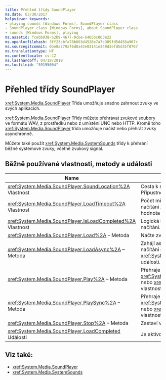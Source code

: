 ```yaml
---
title: Přehled třídy SoundPlayer
ms.date: 03/30/2017
helpviewer_keywords:
- playing sounds [Windows Forms], SoundPlayer class
- SoundPlayer class [Windows Forms], about SoundPlayer class
- sounds [Windows Forms], playing
ms.assetid: fcebb938-62b9-4677-9cbe-6465bc863e22
ms.openlocfilehash: 3ff23cbfa78b803d4526e7a7c389fd5d458a967c
ms.sourcegitcommit: 0be8a279af6d8a43e03141e349d3efd5d35f8767
ms.translationtype: HT
ms.contentlocale: cs-CZ
ms.lasthandoff: 04/18/2019
ms.locfileid: "59195004"
---
```

# <a name="soundplayer-class-overview"></a>Přehled třídy SoundPlayer
<xref:System.Media.SoundPlayer> Třída umožňuje snadno zahrnout zvuky ve svých aplikacích.  
  
 <xref:System.Media.SoundPlayer> Třídy můžete přehrávat zvukové soubory ve formátu WAV, z prostředku nebo z umístění UNC nebo HTTP. Kromě toho <xref:System.Media.SoundPlayer> třída umožňuje načíst nebo přehrát zvuky asynchronně.  
  
 Můžete také použít <xref:System.Media.SystemSounds> třídy k přehrání běžné systémové zvuky, včetně zvukový signál.  
  
## <a name="commonly-used-properties-methods-and-events"></a>Běžně používané vlastnosti, metody a události  
  
|Name|Popis|  
|----------|-----------------|  
|<xref:System.Media.SoundPlayer.SoundLocation%2A> Vlastnost|Cesta k souboru nebo webovou adresu zvuku. Přípustné hodnoty může být název UNC nebo HTTP.|  
|<xref:System.Media.SoundPlayer.LoadTimeout%2A> Vlastnost|Počet milisekund, po které váš program bude čekat na načítání zvuku dříve, než dojde k výjimce. Výchozí hodnota je 10 sekund.|  
|<xref:System.Media.SoundPlayer.IsLoadCompleted%2A> Vlastnost|Logická hodnota označující, zda zvuk dokončení načítání.|  
|<xref:System.Media.SoundPlayer.Load%2A> – Metoda|Načte zvuk synchronně.|  
|<xref:System.Media.SoundPlayer.LoadAsync%2A> – Metoda|Zahájí asynchronní načítání zvuku. Po dokončení načítání se vyvolá <xref:System.Media.SoundPlayer.OnLoadCompleted%2A> událostí.|  
|<xref:System.Media.SoundPlayer.Play%2A> – Metoda|Přehraje zvuk podle <xref:System.Media.SoundPlayer.SoundLocation%2A> nebo <xref:System.Media.SoundPlayer.Stream%2A> vlastnost v nové vlákno.|  
|<xref:System.Media.SoundPlayer.PlaySync%2A> – Metoda|Přehraje zvuk podle <xref:System.Media.SoundPlayer.SoundLocation%2A> nebo <xref:System.Media.SoundPlayer.Stream%2A> vlastnost v aktuálním vlákně.|  
|<xref:System.Media.SoundPlayer.Stop%2A> – Metoda|Zastaví všechny aktuálně přehrávání zvuku.|  
|<xref:System.Media.SoundPlayer.LoadCompleted> Události|Je aktivována po pokusu o načtení zvuk.|  
  
## <a name="see-also"></a>Viz také:

- <xref:System.Media.SoundPlayer>
- <xref:System.Media.SystemSounds>
